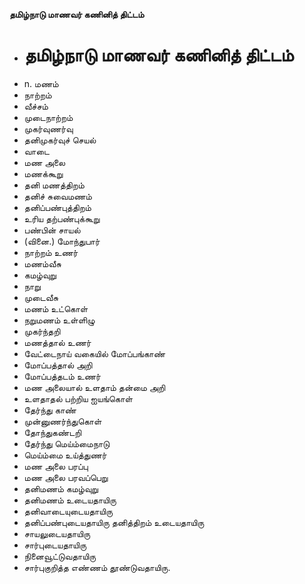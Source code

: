 **தமிழ்நாடு மாணவர் கணினித் திட்டம்**
- # தமிழ்நாடு மாணவர் கணினித் திட்டம்
- n. மணம்
- நாற்றம்
- வீச்சம்
- முடைநாற்றம்
- முகர்வுணர்வு
- தனிமுகர்வுச் செயல்
- வாடை
- மண அலை
- மணக்கூறு
- தனி மணத்திறம்
- தனிச் சுவைமணம்
- தனிப்பண்புத்திறம்
- உரிய தற்பண்புக்கூறு
- பண்பின் சாயல்
- (வினை.) மோந்துபார்
- நாற்றம் உணர்
- மணம்வீசு
- கமழ்வுறு
- நாறு
- முடைவீசு
- மணம் உட்கொள்
- நறுமணம் உள்ளிழு
- முகர்ந்தறி
- மணத்தால் உணர்
- வேட்டைநாய் வகையில் மோப்பங்காண்
- மோப்பத்தால் அறி
- மோப்பத்தடம் உணர்
- மண அலையால் உளதாம்  தன்மை அறி
- உளதாதல் பற்றிய ஐயங்கொள்
- தேர்ந்து காண்
- முன்னுணர்ந்துகொள்
- தோந்துகண்டறி
- தேர்ந்து மெய்ம்மைநாடு
- மெய்ம்மை உய்த்துணர்
- மண அலை பரப்பு
- மண அலை பரவப்பெறு
- தனிமணம் கமழ்வுறு
- தனிமணம் உடையதாயிரு
- தனிவாடையுடையதாயிரு
- தனிப்பண்புடையதாயிரு தனித்திறம் உடையதாயிரு
- சாயலுடையதாயிரு
- சார்புடையதாயிரு
- நினைவூட்டுவதாயிரு
- சார்புகுறித்த எண்ணம் தூண்டுவதாயிரு.

